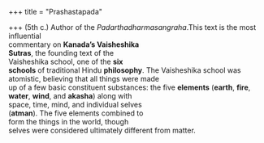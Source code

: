 +++
title = "Prashastapada"

+++
(5th c.) Author of the *Padarthadharmasangraha*.This text is the most influential  
commentary on **Kanada’s Vaisheshika**  
**Sutras**, the founding text of the  
Vaisheshika school, one of the **six**  
**schools** of traditional Hindu **philosophy**. The Vaisheshika school was atomistic, believing that all things were made  
up of a few basic constituent substances: the five **elements** (**earth**, **fire**,  
**water**, **wind**, and **akasha**) along with  
space, time, mind, and individual selves  
(**atman**). The five elements combined to  
form the things in the world, though  
selves were considered ultimately different from matter.